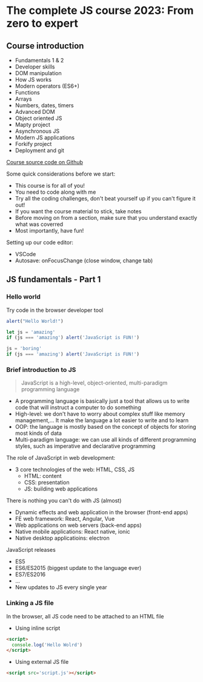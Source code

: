 # The complete JS course 2023: From zero to expert

## Course introduction

- Fundamentals 1 & 2
- Developer skills
- DOM manipulation
- How JS works
- Modern operators (ES6+)
- Functions
- Arrays
- Numbers, dates, timers
- Advanced DOM
- Object oriented JS
- Mapty project
- Asynchronous JS
- Modern JS applications
- Forkify project
- Deployment and git

[Course source code on Github](https://github.com/jonasschmedtmann/complete-javascript-course)

Some quick considerations before we start:

- This course is for all of you!
- You need to code along with me
- Try all the coding challenges, don't beat yourself up if you
  can't figure it out!
- If you want the course material to stick, take notes
- Before moving on from a section, make sure that you understand
  exactly what was coverred
- Most importantly, have fun!

Setting up our code editor:

- VSCode
- Autosave: onFocusChange (close window, change tab)

## JS fundamentals - Part 1

### Hello world

Try code in the browser developer tool

```js
alert("Hello World!")

let js = 'amazing'
if (js === 'amazing') alert('JavaScript is FUN!')

js = 'boring'
if (js === 'amazing') alert('JavaScript is FUN!')
```

### Brief introduction to JS

> JavaScript is a high-level, object-oriented, multi-paradigm programming language

- A programming language is basically just a tool that allows us
  to write code that will instruct a computer to do something
- High-level: we don't have to worry about complex stuff like memory management,... It make the language a lot easier to write and to learn
- OOP: the language is mostly based on the concept of objects for storing most kinds of data
- Multi-paradigm language: we can use all kinds of different programming styles, such as imperative and declarative programming

The role of JavaScript in web development:

- 3 core technologies of the web: HTML, CSS, JS
  - HTML: content
  - CSS: presentation
  - JS: building web applications

There is nothing you can't do with JS (almost)

- Dynamic effects and web application in the browser (front-end apps)
- FE web framework: React, Angular, Vue
- Web applications on web servers (back-end apps)
- Native mobile applications: React native, ionic
- Native desktop applicatioins: electron

JavaScript releases

- ES5
- ES6/ES2015 (biggest update to the language ever)
- ES7/ES2016
- ...
- New updates to JS every single year

### Linking a JS file

In the browser, all JS code need to be attached to an HTML
file

- Using inline script

```html
<script>
  console.log('Hello Wolrd')
</script>
```

- Using external JS file

```html
<script src='script.js'></script>
```
